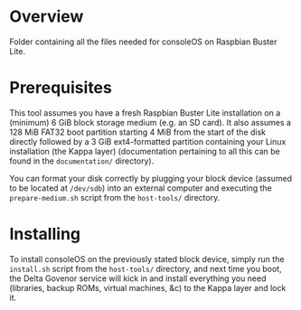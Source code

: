 # Overview
Folder containing all the files needed for consoleOS on Raspbian Buster Lite.

# Prerequisites
This tool assumes you have a fresh Raspbian Buster Lite installation on a (minimum) 6 GiB block storage medium (e.g. an SD card).
It also assumes a 128 MiB FAT32 boot partition starting 4 MiB from the start of the disk directly followed by a 3 GiB ext4-formatted partition containing your Linux installation (the Kappa layer) (documentation pertaining to all this can be found in the `documentation/` directory).

You can format your disk correctly by plugging your block device (assumed to be located at `/dev/sdb`) into an external computer and executing the `prepare-medium.sh` script from the `host-tools/` directory.

# Installing
To install consoleOS on the previously stated block device, simply run the `install.sh` script from the `host-tools/` directory, and next time you boot, the Delta Govenor service will kick in and install everything you need (libraries, backup ROMs, virtual machines, &c) to the Kappa layer and lock it.